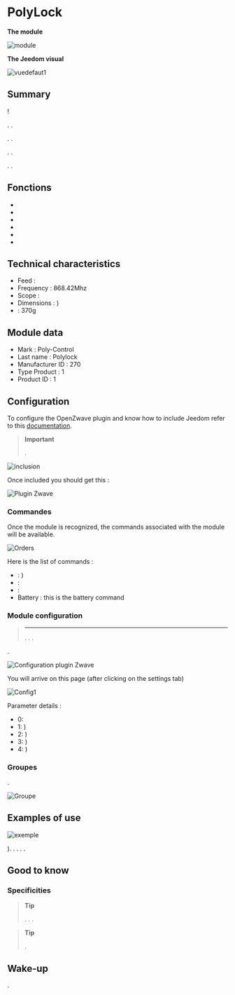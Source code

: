 # PolyLock

**The module**

![module](images/polycontrol.polylock/module.jpg)

**The Jeedom visual**

![vuedefaut1](images/polycontrol.polylock/vuedefaut1.jpg)

## Summary

 !

. .

. .

. .

. .

## Fonctions

-   
-   
-   
-   
-   
-   

## Technical characteristics

-   Feed : 
-   Frequency : 868.42Mhz
-   Scope : 
-   Dimensions : )
-    : 370g

## Module data

-   Mark : Poly-Control
-   Last name : Polylock
-   Manufacturer ID : 270
-   Type Product : 1
-   Product ID : 1

## Configuration

To configure the OpenZwave plugin and know how to include Jeedom refer to this [documentation](https://doc.jeedom.com/en_US/plugins/automation%20protocol/openzwave/).

> **Important**
>
> .

![inclusion](images/polycontrol.polylock/inclusion.jpg)

Once included you should get this :

![Plugin Zwave](images/polycontrol.polylock/information.jpg)

### Commandes

Once the module is recognized, the commands associated with the module will be available.

![Orders](images/polycontrol.polylock/commandes.jpg)

Here is the list of commands :

-    : )
-    : 
-    : 
-   Battery : this is the battery command

### Module configuration

> ****
>
> . . .

.

![Configuration plugin Zwave](images/plugin/bouton_configuration.jpg)

You will arrive on this page (after clicking on the settings tab)

![Config1](images/polycontrol.polylock/config1.jpg)

Parameter details :

-   0: 
-   1: )
-   2: )
-   3: )
-   4: )

### Groupes

.

![Groupe](images/polycontrol.polylock/groupe.jpg)

## Examples of use

![exemple](images/polycontrol.polylock/exemple.jpg)

). . . . .

## Good to know

### Specificities

> **Tip**
>
> . . .

> **Tip**
>
> .

## Wake-up

.
